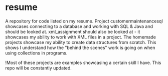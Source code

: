# resume
A repository for code listed on my resume.
Project customermaintenancesql showcases connecting to a database and working with SQL & Java and should be looked at.
xml_assignment should also be looked at - it showcases my ability to work with XML files in a project.
The homemade projects showcase my ability to create data structures from scratch. This shows I understand how the "behind the scenes" work is going on when using collections in programs.

!Most of these projects are examples showcasing a certain skill I have.
This repo will be constantly updated.
